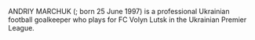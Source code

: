 ANDRIY MARCHUK (; born 25 June 1997) is a professional Ukrainian football goalkeeper who plays for FC Volyn Lutsk in the Ukrainian Premier League.
